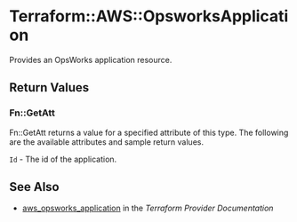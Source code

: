 # Terraform::AWS::OpsworksApplication

Provides an OpsWorks application resource.

## Return Values

### Fn::GetAtt

Fn::GetAtt returns a value for a specified attribute of this type. The following are the available attributes and sample return values.

`Id` - The id of the application.

## See Also

* [aws_opsworks_application](https://www.terraform.io/docs/providers/aws/r/opsworks_application.html) in the _Terraform Provider Documentation_